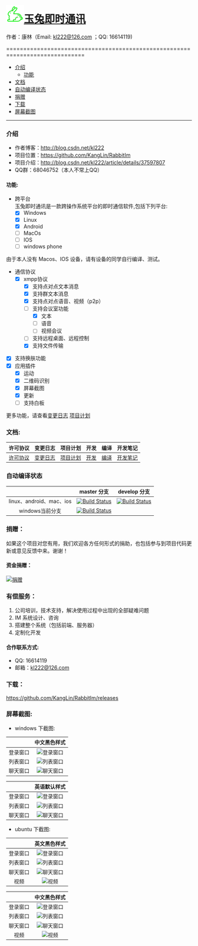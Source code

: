 # [<img src="Resource/png/RabbitIm.png" alt="Chinese" title="Chinese" width="48" height="48"/>玉兔即时通讯](https://github.com/KangLin/rabbitim)

作者：康林（Email: kl222@126.com ；QQ: 16614119)

=============================================================================


- [介绍](#介绍)
  + [功能](#功能)
- [文档](#文档)
- [自动编译状态](#自动编译状态)
- [捐赠](#捐赠)
- [下载](#下载)
- [屏幕截图](#屏幕截图)

-----------

### 介绍
 
- 作者博客：http://blog.csdn.net/kl222
- 项目位置：https://github.com/KangLin/RabbitIm  
- 项目介绍：http://blog.csdn.net/kl222/article/details/37597807   
- QQ群：68046752（本人不常上QQ）

#### 功能:

- 跨平台  
  玉兔即时通讯是一款跨操作系统平台的即时通信软件,包括下列平台:
  + [x] Windows
  + [x] Linux
  + [x] Android
  + [ ] MacOs
  + [ ] IOS
  + [ ] windows phone

由于本人没有 Macos、IOS 设备，请有设备的同学自行编译、测试。

- 通信协议
  + [x] xmpp协议
    - [x] 支持点对点文本消息
    - [x] 支持群文本消息
    - [x] 支持点对点语音、视频（p2p）
    - [ ] 支持会议室功能
      + [x] 文本
      + [ ] 语音
      + [ ] 视频会议
    - [ ] 支持远程桌面、远程控制
    - [x] 支持文件传输
- [x] 支持换肤功能
- [x] 应用插件
    + [x] 运动
    + [x] 二维码识别
    + [x] 屏幕截图
    + [x] 更新
    + [ ] 支持白板

更多功能，请查看[变更日志](ChangeLog.md) [项目计划](docs/TODO.txt)

### 文档:

| 许可协议 | 变更日志 | 项目计划 | 开发 | 编译 | 开发笔记 |
|:--------:|:--------:|:--------:|:----:|:----:|:--------:|
|[许可协议](License.md)|[变更日志](ChangeLog.md)|[项目计划](docs/TODO.txt)|[开发](docs/develop.md)|[编译](docs/INSTALL.md)|[开发笔记](docs/Books/开发笔记.md)|

### 自动编译状态

|     | master 分支 | develop 分支 |
|:---:|:-----------:|:------------:|
|linux、android、mac、ios|[![Build Status](https://travis-ci.org/KangLin/RabbitIm.svg?branch=master)](https://travis-ci.org/KangLin/rabbitim)|[![Build Status](https://travis-ci.org/KangLin/RabbitIm.svg?branch=Develop)](https://travis-ci.org/KangLin/RabbitIm)|
|windows当前分支|[![Build Status](https://ci.appveyor.com/api/projects/status/sknyg6fu1a9flnj3?svg=true)](https://ci.appveyor.com/project/KangLin/RabbitIm)|

### 捐赠：

如果这个项目对您有用，我们欢迎各方任何形式的捐助，也包括参与到项目代码更新或意见反馈中来。谢谢！

#### 资金捐赠：

[![捐赠](https://gitee.com/kl222/RabbitCommon/raw/master/Src/Resource/image/Contribute.png "捐赠")](https://github.com/KangLin/RabbitCommon/raw/master/Src/Resource/image/Contribute.png "捐赠")

### 有偿服务：

1. 公司培训，技术支持，解决使用过程中出现的全部疑难问题
2. IM 系统设计、咨询
3. 搭建整个系统（包括前端、服务器）
4. 定制化开发

#### 合作联系方式:

* QQ: 16614119
* 邮箱：kl222@126.com


### 下载：

https://github.com/KangLin/RabbitIm/releases

### 屏幕截图:


- windows 下截图:

||中文黑色样式|
|:---:|:---:|
|登录窗口|![登录窗口](docs/Screenshots/windows_login_dark.png "登录窗口")|
|列表窗口|![列表窗口](docs/Screenshots/windows_list_dark.png "列表窗口")|
|聊天窗口|![聊天窗口](docs/Screenshots/windows_char_dark.png "聊天窗口")|

||英语默认样式|
|:---:|:---:|
|登录窗口|![登录窗口](docs/Screenshots/windows_login.png "登录窗口")|
|列表窗口|![列表窗口](docs/Screenshots/windows_list.png "列表窗口")|
|聊天窗口|![聊天窗口](docs/Screenshots/windows_char.png "聊天窗口")|

- ubuntu 下截图:

||英文黑色样式|
|:---:|:---:|
|登录窗口|![登录窗口](http://img.my.csdn.net/uploads/201511/10/1447124934_7534.png "登录窗口")|
|列表窗口|![列表窗口](http://img.my.csdn.net/uploads/201511/24/1448325576_3263.png "列表窗口")|
|聊天窗口|![聊天窗口](http://img.my.csdn.net/uploads/201511/24/1448327027_4969.png "聊天窗口")|
|视频|![视频](http://img.blog.csdn.net/20140717141505988 "视频")|

||中文黑色样式|
|:---:|:---:|
|登录窗口|![登录窗口](docs/Screenshots/ubuntu_login.png "登录窗口")|
|列表窗口|![列表窗口](http://img.my.csdn.net/uploads/201511/24/1448327027_8721.png "列表窗口")|
|聊天窗口|![聊天窗口](http://img.my.csdn.net/uploads/201511/24/1448327027_9088.png "聊天窗口")|
|视频|![视频](docs/Screenshots/ubuntu_video.png "视频")|
